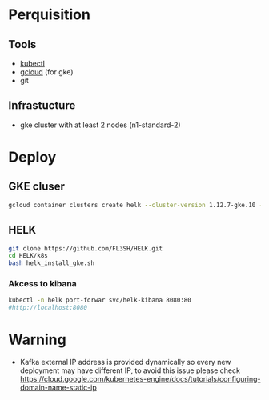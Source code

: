 # Perquisition
## Tools
 - [kubectl](https://kubernetes.io/docs/tasks/tools/install-kubectl/)
 - [gcloud](https://cloud.google.com/sdk/docs/downloads-interactive) (for gke)
 - git
 
## Infrastucture
- gke cluster with at least 2 nodes (n1-standard-2)

# Deploy
## GKE cluser
```bash
gcloud container clusters create helk --cluster-version 1.12.7-gke.10 --num-nodes 2 --machine-type n1-standard-2
```
## HELK
```bash
git clone https://github.com/FL3SH/HELK.git
cd HELK/k8s
bash helk_install_gke.sh
```
### Akcess to kibana
```bash
kubectl -n helk port-forwar svc/helk-kibana 8080:80 
#http://localhost:8080
```

# Warning
- Kafka external IP address is provided dynamically so every new deployment may have different IP, to avoid this issue please check https://cloud.google.com/kubernetes-engine/docs/tutorials/configuring-domain-name-static-ip
